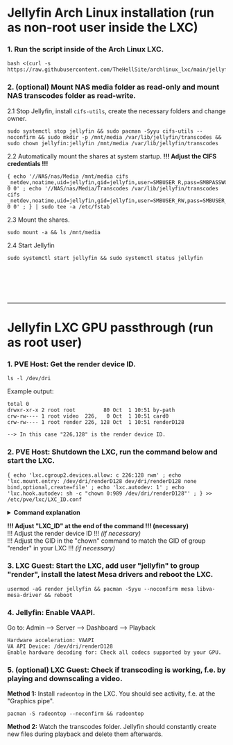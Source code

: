 # Jellyfin Arch Linux installation (run as non-root user inside the LXC)

### 1. Run the script inside of the Arch Linux LXC.

  ```
  bash <(curl -s https://raw.githubusercontent.com/TheHellSite/archlinux_lxc/main/jellyfin/jellyfin_installer.sh)
  ```

### 2. (optional) Mount NAS media folder as read-only and mount NAS transcodes folder as read-write.

  2.1 Stop Jellyfin, install `cifs-utils`, create the necessary folders and change owner.
  ```
  sudo systemctl stop jellyfin && sudo pacman -Syyu cifs-utils --noconfirm && sudo mkdir -p /mnt/media /var/lib/jellyfin/transcodes && sudo chown jellyfin:jellyfin /mnt/media /var/lib/jellyfin/transcodes
  ```

  2.2 Automatically mount the shares at system startup. **!!! Adjust the CIFS credentials !!!**
  ```
  { echo '//NAS/nas/Media /mnt/media cifs _netdev,noatime,uid=jellyfin,gid=jellyfin,user=SMBUSER_R,pass=SMBPASSWORD_R 0 0' ; echo '//NAS/nas/Media/Transcodes /var/lib/jellyfin/transcodes cifs _netdev,noatime,uid=jellyfin,gid=jellyfin,user=SMBUSER_RW,pass=SMBUSER_RW 0 0' ; } | sudo tee -a /etc/fstab
  ```

  2.3 Mount the shares.
  ```
  sudo mount -a && ls /mnt/media
  ```

  2.4 Start Jellyfin
  ```
  sudo systemctl start jellyfin && sudo systemctl status jellyfin
  ```

<br />
<br />
<br />
<br />
<hr>

# Jellyfin LXC GPU passthrough (run as root user)

### 1. PVE Host: Get the render device ID.

  ```
  ls -l /dev/dri
  ```

  Example output:
  ```
  total 0
  drwxr-xr-x 2 root root         80 Oct  1 10:51 by-path
  crw-rw---- 1 root video  226,   0 Oct  1 10:51 card0
  crw-rw---- 1 root render 226, 128 Oct  1 10:51 renderD128
  
  --> In this case "226,128" is the render device ID.
  ```

### 2. PVE Host: Shutdown the LXC, run the command below and start the LXC.

  ```
  { echo 'lxc.cgroup2.devices.allow: c 226:128 rwm' ; echo 'lxc.mount.entry: /dev/dri/renderD128 dev/dri/renderD128 none bind,optional,create=file' ; echo 'lxc.autodev: 1' ; echo 'lxc.hook.autodev: sh -c "chown 0:989 /dev/dri/renderD128"' ; } >> /etc/pve/lxc/LXC_ID.conf
  ```

  <details>
  <summary><b>Command explanation</b></summary>
    
    1. Grant the LXC access to the render device of the PVE host.  
       ```lxc.cgroup2.devices.allow: c 226:128 rwm```
    2. Mount the render device in the LXC.  
       ```lxc.mount.entry: /dev/dri/renderD128 dev/dri/renderD128 none bind,optional,create=file```
    3. Enable "lxc.autodev" for the LXC, necessary in order to use "lxc.hook.autodev".  
       ```lxc.autodev: 1```
    4. Change UID and GID of the render device to root:render in the LXC during every start of it.  
       ```lxc.hook.autodev: sh -c "chown 0:989 /dev/dri/renderD128"```
  </details>

  **!!! Adjust "LXC_ID" at the end of the command !!! (necessary)**\
  !!! Adjust the render device ID !!! *(if necessary)*\
  !!! Adjust the GID in the "chown" command to match the GID of group "render" in your LXC !!! *(if necessary)*



### 3. LXC Guest: Start the LXC, add user "jellyfin" to group "render", install the latest Mesa drivers and reboot the LXC.

  ```
  usermod -aG render jellyfin && pacman -Syyu --noconfirm mesa libva-mesa-driver && reboot
  ```

### 4. Jellyfin: Enable VAAPI.

  Go to: Admin --> Server --> Dashboard --> Playback
  ```
  Hardware acceleration: VAAPI
  VA API Device: /dev/dri/renderD128
  Enable hardware decoding for: Check all codecs supported by your GPU.
  ```

### 5. (optional) LXC Guest: Check if transcoding is working, f.e. by playing and downscaling a video.

  **Method 1:** Install ```radeontop``` in the LXC. You should see activity, f.e. at the "Graphics pipe".
  ```
  pacman -S radeontop --noconfirm && radeontop
  ```

  **Method 2:** Watch the transcodes folder. Jellyfin should constantly create new files during playback and delete them afterwards.

